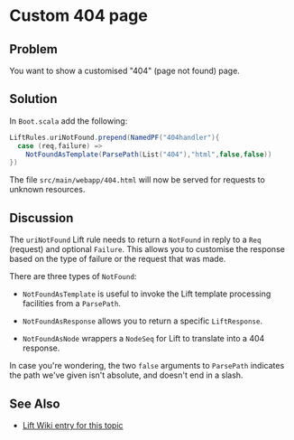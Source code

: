 Custom 404 page
===============

Problem
-------

You want to show a customised "404" (page not found) page.

Solution
--------

In `Boot.scala` add the following:

```scala
LiftRules.uriNotFound.prepend(NamedPF("404handler"){
  case (req,failure) => 
    NotFoundAsTemplate(ParsePath(List("404"),"html",false,false))
})
```

The file `src/main/webapp/404.html` will now be served for requests to unknown resources.


Discussion
----------

The `uriNotFound` Lift rule needs to return a `NotFound` in reply to a `Req` (request) and optional `Failure`. This allows you to customise the response based on the type of failure or the request that was made.

There are three types of `NotFound`:

* `NotFoundAsTemplate` is useful to invoke the Lift template processing facilities from a `ParsePath`. 

* `NotFoundAsResponse` allows you to return a specific `LiftResponse`.

* `NotFoundAsNode` wrappers a `NodeSeq` for Lift to translate into a 404 response.

In case you're wondering, the two `false` arguments to `ParsePath` indicates the path we've given isn't absolute, and doesn't end in a slash.


See Also
--------

* [Lift Wiki entry for this topic](http://www.assembla.com/spaces/liftweb/wiki/Custom_404_-_URI_not_found_page)


